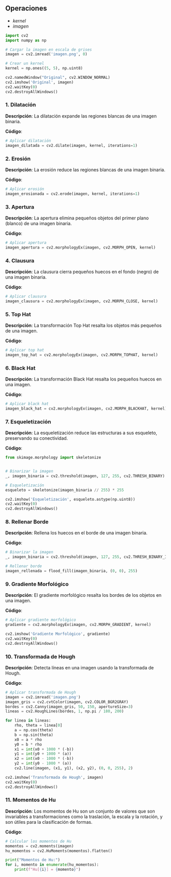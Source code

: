## Operaciones

- *kernel*
- *imagen*

```python
import cv2
import numpy as np

# Cargar la imagen en escala de grises
imagen = cv2.imread('imagen.png', 0)

# Crear un kernel
kernel = np.ones((5, 5), np.uint8)

cv2.namedWindow("Original", cv2.WINDOW_NORMAL)
cv2.imshow('Original', imagen)
cv2.waitKey(0)
cv2.destroyAllWindows()
```
### 1. Dilatación
**Descripción**: La dilatación expande las regiones blancas de una imagen binaria.

**Código**:
```python
# Aplicar dilatación
imagen_dilatada = cv2.dilate(imagen, kernel, iterations=1)
```

### 2. Erosión
**Descripción**: La erosión reduce las regiones blancas de una imagen binaria.

**Código**:
```python
# Aplicar erosión
imagen_erosionada = cv2.erode(imagen, kernel, iterations=1)
```

### 3. Apertura
**Descripción**: La apertura elimina pequeños objetos del primer plano (blanco) de una imagen binaria.

**Código**:
```python
# Aplicar apertura
imagen_apertura = cv2.morphologyEx(imagen, cv2.MORPH_OPEN, kernel)
```

### 4. Clausura
**Descripción**: La clausura cierra pequeños huecos en el fondo (negro) de una imagen binaria.

**Código**:
```python
# Aplicar clausura
imagen_clausura = cv2.morphologyEx(imagen, cv2.MORPH_CLOSE, kernel)
```

### 5. Top Hat
**Descripción**: La transformación Top Hat resalta los objetos más pequeños de una imagen.

**Código**:
```python
# Aplicar top hat
imagen_top_hat = cv2.morphologyEx(imagen, cv2.MORPH_TOPHAT, kernel)
```

### 6. Black Hat
**Descripción**: La transformación Black Hat resalta los pequeños huecos en una imagen.

**Código**:
```python
# Aplicar black hat
imagen_black_hat = cv2.morphologyEx(imagen, cv2.MORPH_BLACKHAT, kernel)
```

### 7. Esqueletización
**Descripción**: La esqueletización reduce las estructuras a sus esqueleto, preservando su conectividad.

**Código**:
```python
from skimage.morphology import skeletonize


# Binarizar la imagen
_, imagen_binaria = cv2.threshold(imagen, 127, 255, cv2.THRESH_BINARY)

# Esqueletización
esqueleto = skeletonize(imagen_binaria // 255) * 255

cv2.imshow('Esqueletización', esqueleto.astype(np.uint8))
cv2.waitKey(0)
cv2.destroyAllWindows()
```

### 8. Rellenar Borde
**Descripción**: Rellena los huecos en el borde de una imagen binaria.

**Código**:
```python
# Binarizar la imagen
_, imagen_binaria = cv2.threshold(imagen, 127, 255, cv2.THRESH_BINARY_INV)

# Rellenar borde
imagen_rellenada = flood_fill(imagen_binaria, (0, 0), 255)
```

### 9. Gradiente Morfológico
**Descripción**: El gradiente morfológico resalta los bordes de los objetos en una imagen.

**Código**:
```python
# Aplicar gradiente morfológico
gradiente = cv2.morphologyEx(imagen, cv2.MORPH_GRADIENT, kernel)

cv2.imshow('Gradiente Morfológico', gradiente)
cv2.waitKey(0)
cv2.destroyAllWindows()
```

### 10. Transformada de Hough
**Descripción**: Detecta líneas en una imagen usando la transformada de Hough.

**Código**:
```python
# Aplicar transformada de Hough
imagen = cv2.imread('imagen.png')
imagen_gris = cv2.cvtColor(imagen, cv2.COLOR_BGR2GRAY)
bordes = cv2.Canny(imagen_gris, 50, 150, apertureSize=3)
lineas = cv2.HoughLines(bordes, 1, np.pi / 180, 200)

for linea in lineas:
    rho, theta = linea[0]
    a = np.cos(theta)
    b = np.sin(theta)
    x0 = a * rho
    y0 = b * rho
    x1 = int(x0 + 1000 * (-b))
    y1 = int(y0 + 1000 * (a))
    x2 = int(x0 - 1000 * (-b))
    y2 = int(y0 - 1000 * (a))
    cv2.line(imagen, (x1, y1), (x2, y2), (0, 0, 255), 2)

cv2.imshow('Transformada de Hough', imagen)
cv2.waitKey(0)
cv2.destroyAllWindows()
```

### 11. Momentos de Hu
**Descripción**: Los momentos de Hu son un conjunto de valores que son invariables a transformaciones como la traslación, la escala y la rotación, y son útiles para la clasificación de formas.

**Código**:
```python
# Calcular los momentos de Hu
momentos = cv2.moments(imagen)
hu_momentos = cv2.HuMoments(momentos).flatten()

print("Momentos de Hu:")
for i, momento in enumerate(hu_momentos):
    print(f"Hu[{i}] = {momento}")
```
